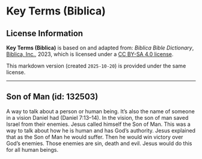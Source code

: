 # Key Terms (Biblica)

## License Information

**Key Terms (Biblica)** is based on and adapted from: _Biblica Bible Dictionary_, [Biblica, Inc.](https://www.biblica.com/), 2023, which is licensed under a [CC BY-SA 4.0 license](https://creativecommons.org/licenses/by-sa/4.0/legalcode.en).

This markdown version (created `2025-10-20`) is provided under the same license.



--------------------------------

## Son of Man (id: 132503)

A way to talk about a person or human being. It’s also the name of someone in a vision Daniel had (Daniel 7:13–14\). In the vision, the son of man saved Israel from their enemies. Jesus called himself the Son of Man. This was a way to talk about how he is human and has God’s authority. Jesus explained that as the Son of Man he would suffer. Then he would win victory over God’s enemies. Those enemies are sin, death and evil. Jesus would do this for all human beings.


